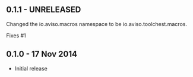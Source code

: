 ## 0.1.1 - UNRELEASED

Changed the io.aviso.macros namespace to be io.aviso.toolchest.macros.

Fixes #1

## 0.1.0 - 17 Nov 2014

* Initial release
